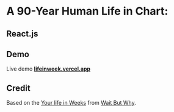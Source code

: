 # A 90-Year Human Life in Chart:

## React.js

## Demo 
Live demo **[lifeinweek.vercel.app](https://lifeinweek.vercel.app/)**

## Credit
Based on the [Your life in Weeks](http://waitbutwhy.com/2014/05/life-weeks.html) from [Wait But Why](http://waitbutwhy.com/).